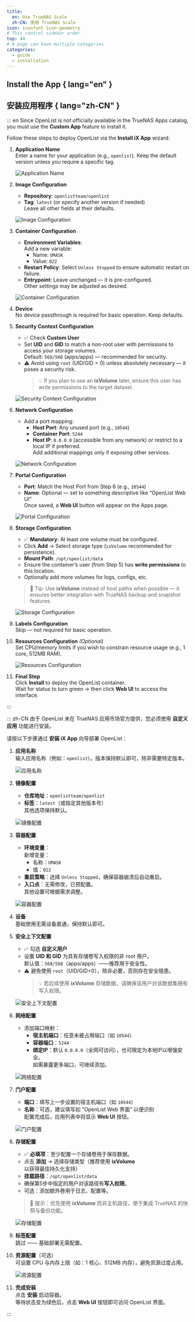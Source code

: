 ```yaml
---
title:
  en: Use TrueNAS Scale
  zh-CN: 使用 TrueNAS Scale
icon: iconfont icon-geometry
# This control sidebar order
top: 44
# A page can have multiple categories
categories:
  - guide
  - installation
---
```


## Install the App { lang="en" }

## 安装应用程序 { lang="zh-CN" }

::: en
Since OpenList is not officially available in the TrueNAS Apps catalog, you must use the **Custom App** feature to install it.

Follow these steps to deploy OpenList via the **Install iX App** wizard:

1. **Application Name**  
   Enter a name for your application (e.g., `openlist`). Keep the default version unless you require a specific tag.

   ![Application Name](/img/truenas/InstallCustomAppApplicationName.png)

2. **Image Configuration**
   - **Repository**: `openlistteam/openlist`
   - **Tag**: `latest` (or specify another version if needed)  
     Leave all other fields at their defaults.

   ![Image Configuration](/img/truenas/InstallCustomAppImageConfiguration.png)

3. **Container Configuration**
   - **Environment Variables**:  
     Add a new variable:
     - Name: `UMASK`
     - Value: `022`
   - **Restart Policy**: Select `Unless Stopped` to ensure automatic restart on failure.
   - **Entrypoint**: Leave unchanged — it is pre-configured.  
     Other settings may be adjusted as desired.

   ![Container Configuration](/img/truenas/InstallCustomAppContainerEntrypoint.png)

4. **Device**  
   No device passthrough is required for basic operation. Keep defaults.

5. **Security Context Configuration**
   - ✅ Check **Custom User**
   - Set **UID** and **GID** to match a non-root user with permissions to access your storage volumes.  
     Default: `568/568` (apps/apps) — recommended for security.
   - ⚠️ Avoid using `root` (UID/GID = 0) unless absolutely necessary — it poses a security risk.
     > 💡 If you plan to use an **ixVolume** later, ensure this user has write permissions to the target dataset.

   ![Security Context Configuration](/img/truenas/InstallCustomAppSecurityContextConfiguration.png)

6. **Network Configuration**
   - Add a port mapping:
     - **Host Port**: Any unused port (e.g., `10544`)
     - **Container Port**: `5244`
     - **Host IP**: `0.0.0.0` (accessible from any network) or restrict to a local IP if preferred.  
       Add additional mappings only if exposing other services.

   ![Network Configuration](/img/truenas/InstallCustomAppNetworkConfiguration.png)

7. **Portal Configuration**
   - **Port**: Match the Host Port from Step 6 (e.g., `10544`)
   - **Name**: Optional — set to something descriptive like “OpenList Web UI”  
     Once saved, a **Web UI** button will appear on the Apps page.

   ![Portal Configuration](/img/truenas/InstallCustomAppPortalConfiguration.png)

8. **Storage Configuration**
   - ✅ **Mandatory**: At least one volume must be configured.
   - Click **Add** → Select storage type (`ixVolume` recommended for persistence).
   - **Mount Path**: `/opt/openlist/data`
   - Ensure the container’s user (from Step 5) has **write permissions** to this location.
   - Optionally add more volumes for logs, configs, etc.

   > 📌 Tip: Use **ixVolume** instead of host paths when possible — it ensures better integration with TrueNAS backup and snapshot features.

   ![Storage Configuration](/img/truenas/InstallCustomAppStorageConfiguration.png)

9. **Labels Configuration**  
   Skip — not required for basic operation.

10. **Resources Configuration** _(Optional)_  
    Set CPU/memory limits if you wish to constrain resource usage (e.g., 1 core, 512MB RAM).

    ![Resources Configuration](/img/truenas/InstallCustomResourcesConfiguration.png)

11. **Final Step**  
     Click **Install** to deploy the OpenList container.  
     Wait for status to turn green → then click **Web UI** to access the interface.

:::

::: zh-CN
由于 OpenList 未在 TrueNAS 应用市场官方提供，您必须使用 **自定义应用** 功能进行安装。

请按以下步骤通过 **安装 iX App** 向导部署 OpenList：

1. **应用名称**  
   输入应用名称（例如：`openlist`）。版本保持默认即可，除非需要特定版本。

   ![应用名称](/img/truenas/InstallCustomAppApplicationName.png)

2. **镜像配置**
   - **仓库地址**：`openlistteam/openlist`
   - **标签**：`latest`（或指定其他版本号）  
     其他选项保持默认。

   ![镜像配置](/img/truenas/InstallCustomAppImageConfiguration.png)

3. **容器配置**
   - **环境变量**：  
     新增变量：
     - 名称：`UMASK`
     - 值：`022`
   - **重启策略**：选择 `Unless Stopped`，确保容器崩溃后自动重启。
   - **入口点**：无需修改，已预配置。  
     其他设置可根据需求调整。

   ![容器配置](/img/truenas/InstallCustomAppContainerEntrypoint.png)

4. **设备**  
   基础使用无需设备直通，保持默认即可。

5. **安全上下文配置**
   - ✅ 勾选 **自定义用户**
   - 设置 **UID 和 GID** 为具有存储卷写入权限的非 root 用户。  
     默认值：`568/568`（apps/apps）——推荐用于安全性。
   - ⚠️ 避免使用 `root`（UID/GID=0），除非必要，否则存在安全隐患。
     > 💡 若后续使用 **ixVolume** 存储数据，请确保该用户对该数据集拥有写入权限。

   ![安全上下文配置](/img/truenas/InstallCustomAppSecurityContextConfiguration.png)

6. **网络配置**
   - 添加端口映射：
     - **宿主机端口**：任意未被占用端口（如 `10544`）
     - **容器端口**：`5244`
     - **绑定IP**：默认 `0.0.0.0`（全网可访问），也可限定为本地IP以增强安全。  
       如需暴露更多端口，可继续添加。

   ![网络配置](/img/truenas/InstallCustomAppNetworkConfiguration.png)

7. **门户配置**
   - **端口**：填写上一步设置的宿主机端口（如 `10544`）
   - **名称**：可选，建议填写如 “OpenList Web 界面” 以便识别  
     配置完成后，应用列表中将显示 **Web UI** 按钮。

   ![门户配置](/img/truenas/InstallCustomAppPortalConfiguration.png)

8. **存储配置**
   - ✅ **必填项**：至少配置一个存储卷用于保存数据。
   - 点击 **添加** → 选择存储类型（推荐使用 **ixVolume** 以获得最佳持久化支持）
   - **挂载路径**：`/opt/openlist/data`
   - 确保第5步中指定的用户对该路径有**写入权限**。
   - 可选：添加额外卷用于日志、配置等。

   > 📌 提示：优先使用 **ixVolume** 而非主机路径，便于集成 TrueNAS 的快照与备份功能。

   ![存储配置](/img/truenas/InstallCustomAppStorageConfiguration.png)

9. **标签配置**  
   跳过 —— 基础部署无需配置。

10. **资源配置**（可选）  
    可设置 CPU 与内存上限（如：1 核心、512MB 内存），避免资源过度占用。

    ![资源配置](/img/truenas/InstallCustomResourcesConfiguration.png)

11. **完成安装**  
     点击 **安装** 启动容器。  
     等待状态变为绿色后，点击 **Web UI** 按钮即可访问 OpenList 界面。

:::
